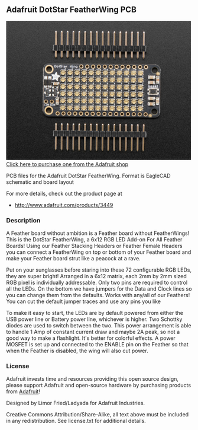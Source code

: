 ## Adafruit DotStar FeatherWing PCB

<a href="http://www.adafruit.com/products/3449"><img src="assets/image.jpg?raw=true" width="500px"><br/>
Click here to purchase one from the Adafruit shop</a>

PCB files for the Adafruit DotStar FeatherWing. Format is EagleCAD schematic and board layout

For more details, check out the product page at
* http://www.adafruit.com/products/3449

### Description

A Feather board without ambition is a Feather board without FeatherWings! This is the DotStar FeatherWing, a 6x12 RGB LED Add-on For All Feather Boards! Using our Feather Stacking Headers or Feather Female Headers you can connect a FeatherWing on top or bottom of your Feather board and make your Feather board strut like a peacock at a rave.

Put on your sunglasses before staring into these 72 configurable RGB LEDs, they are super bright! Arranged in a 6x12 matrix, each 2mm by 2mm sized RGB pixel is individually addressable. Only two pins are required to control all the LEDs. On the bottom we have jumpers for the Data and Clock lines so you can change them from the defaults. Works with any/all of our Feathers! You can cut the default jumper traces and use any pins you like

To make it easy to start, the LEDs are by default powered from either the USB power line or Battery power line, whichever is higher. Two Schottky diodes are used to switch between the two. This power arrangement is able to handle 1 Amp of constant current draw and maybe 2A peak, so not a good way to make a flashlight. It's better for colorful effects. A power MOSFET is set up and connected to the ENABLE pin on the Feather so that when the Feather is disabled, the wing will also cut power.

### License

Adafruit invests time and resources providing this open source design, please support Adafruit and open-source hardware by purchasing products from [Adafruit](https://www.adafruit.com)!

Designed by Limor Fried/Ladyada for Adafruit Industries.

Creative Commons Attribution/Share-Alike, all text above must be included in any redistribution. See license.txt for additional details.

